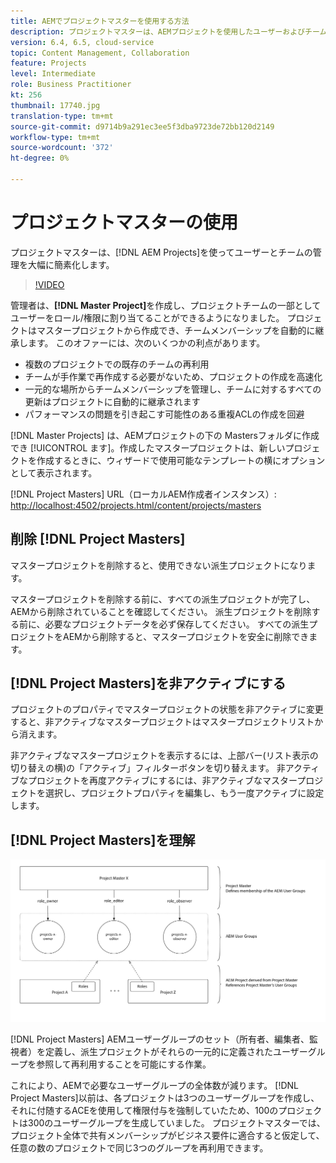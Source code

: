 ```yaml
---
title: AEMでプロジェクトマスターを使用する方法
description: プロジェクトマスターは、AEMプロジェクトを使用したユーザーおよびチーム管理を大幅にシンプル化します。
version: 6.4, 6.5, cloud-service
topic: Content Management, Collaboration
feature: Projects
level: Intermediate
role: Business Practitioner
kt: 256
thumbnail: 17740.jpg
translation-type: tm+mt
source-git-commit: d9714b9a291ec3ee5f3dba9723de72bb120d2149
workflow-type: tm+mt
source-wordcount: '372'
ht-degree: 0%

---
```



# プロジェクトマスターの使用

プロジェクトマスターは、[!DNL AEM Projects]を使ってユーザーとチームの管理を大幅に簡素化します。

>[!VIDEO](https://video.tv.adobe.com/v/17740/?quality=12&learn=on)

管理者は、**[!DNL Master Project]**&#x200B;を作成し、プロジェクトチームの一部としてユーザーをロール/権限に割り当てることができるようになりました。 プロジェクトはマスタープロジェクトから作成でき、チームメンバーシップを自動的に継承します。 このオファーには、次のいくつかの利点があります。

* 複数のプロジェクトでの既存のチームの再利用
* チームが手作業で再作成する必要がないため、プロジェクトの作成を高速化
* 一元的な場所からチームメンバーシップを管理し、チームに対するすべての更新はプロジェクトに自動的に継承されます
* パフォーマンスの問題を引き起こす可能性のある重複ACLの作成を回避

[!DNL Master Projects] は、AEMプロジェクトの下の  Mastersフォルダに作成でき [!UICONTROL ます]。作成したマスタープロジェクトは、新しいプロジェクトを作成するときに、ウィザードで使用可能なテンプレートの横にオプションとして表示されます。

[!DNL Project Masters] URL（ローカルAEM作成者インスタンス）: [http://localhost:4502/projects.html/content/projects/masters](http://localhost:4502/projects.html/content/projects/masters)

## 削除 [!DNL Project Masters]

マスタープロジェクトを削除すると、使用できない派生プロジェクトになります。

マスタープロジェクトを削除する前に、すべての派生プロジェクトが完了し、AEMから削除されていることを確認してください。 派生プロジェクトを削除する前に、必要なプロジェクトデータを必ず保存してください。 すべての派生プロジェクトをAEMから削除すると、マスタープロジェクトを安全に削除できます。

## [!DNL Project Masters]を非アクティブにする

プロジェクトのプロパティでマスタープロジェクトの状態を非アクティブに変更すると、非アクティブなマスタープロジェクトはマスタープロジェクトリストから消えます。

非アクティブなマスタープロジェクトを表示するには、上部バー(リスト表示の切り替えの横)の「アクティブ」フィルターボタンを切り替えます。 非アクティブなプロジェクトを再度アクティブにするには、非アクティブなマスタープロジェクトを選択し、プロジェクトプロパティを編集し、もう一度アクティブに設定します。

## [!DNL Project Masters]を理解

![プロジェクトマスターの技術表示](assets/use-project-masters/project-masters-architecture.png)

[!DNL Project Masters] AEMユーザーグループのセット（所有者、編集者、監視者）を定義し、派生プロジェクトがそれらの一元的に定義されたユーザーグループを参照して再利用することを可能にする作業。

これにより、AEMで必要なユーザーグループの全体数が減ります。 [!DNL Project Masters]以前は、各プロジェクトは3つのユーザーグループを作成し、それに付随するACEを使用して権限付与を強制していたため、100のプロジェクトは300のユーザーグループを生成していました。 プロジェクトマスターでは、プロジェクト全体で共有メンバーシップがビジネス要件に適合すると仮定して、任意の数のプロジェクトで同じ3つのグループを再利用できます。
